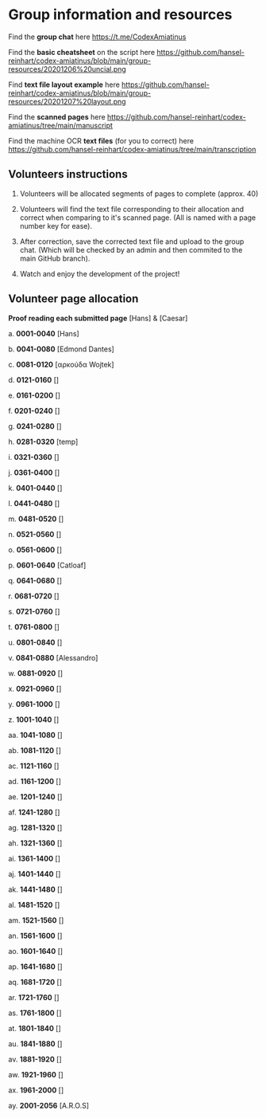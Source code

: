 # Group information and resources

Find the **group chat** here https://t.me/CodexAmiatinus

Find the **basic cheatsheet** on the script here https://github.com/hansel-reinhart/codex-amiatinus/blob/main/group-resources/20201206%20uncial.png

Find **text file layout example** here https://github.com/hansel-reinhart/codex-amiatinus/blob/main/group-resources/20201207%20layout.png

Find the **scanned pages** here https://github.com/hansel-reinhart/codex-amiatinus/tree/main/manuscript

Find the machine OCR **text files** (for you to correct) here https://github.com/hansel-reinhart/codex-amiatinus/tree/main/transcription

## Volunteers instructions

1. Volunteers will be allocated segments of pages to complete (approx. 40)

2. Volunteers will find the text file corresponding to their allocation and correct when comparing to it's scanned page. (All is named with a page number key for ease).

3. After correction, save the corrected text file and upload to the group chat. (Which will be checked by an admin and then commited to the main GitHub branch).

4. Watch and enjoy the development of the project!

## Volunteer page allocation

**Proof reading each submitted page** [Hans] & [Caesar]

a. **0001-0040** [Hans]

b. **0041-0080** [Edmond Dantes]

c. **0081-0120** [αρκούδα Wojtek]

d. **0121-0160** []

e. **0161-0200** []

f. **0201-0240** []

g. **0241-0280** []

h. **0281-0320** [temp]

i. **0321-0360** []

j. **0361-0400** []

k. **0401-0440** []

l. **0441-0480** []

m. **0481-0520** []

n. **0521-0560** []

o. **0561-0600** []

p. **0601-0640** [Catloaf]

q. **0641-0680** []

r. **0681-0720** []

s. **0721-0760** []

t. **0761-0800** []

u. **0801-0840** []

v. **0841-0880** [Alessandro]

w. **0881-0920** []

x. **0921-0960** []

y. **0961-1000** []

z. **1001-1040** []

aa. **1041-1080** []

ab. **1081-1120** []

ac. **1121-1160** []

ad. **1161-1200** []

ae. **1201-1240** []

af. **1241-1280** []

ag. **1281-1320** []

ah. **1321-1360** []

ai. **1361-1400** []

aj. **1401-1440** []

ak. **1441-1480** []

al. **1481-1520** []

am. **1521-1560** []

an. **1561-1600** []

ao. **1601-1640** []

ap. **1641-1680** []

aq. **1681-1720** []

ar. **1721-1760** []

as. **1761-1800** []

at. **1801-1840** []

au. **1841-1880** []

av. **1881-1920** []

aw. **1921-1960** []

ax. **1961-2000** []

ay. **2001-2056** [A.R.O.S]
